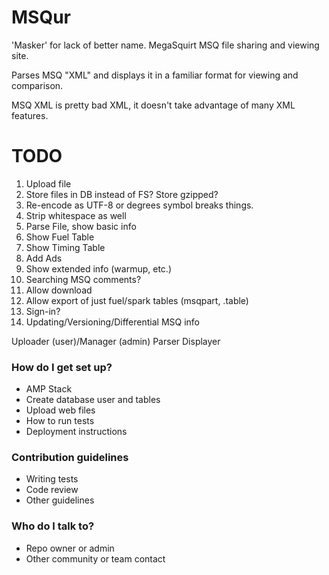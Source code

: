 # MSQur #

'Masker' for lack of better name.
MegaSquirt MSQ file sharing and viewing site.

Parses MSQ "XML" and displays it in a familiar format for viewing and comparison.

MSQ XML is pretty bad XML, it doesn't take advantage of many XML features.

# TODO #
1. Upload file
1. Store files in DB instead of FS? Store gzipped?
1. Re-encode as UTF-8 or degrees symbol breaks things.
1. Strip whitespace as well
1. Parse File, show basic info
1. Show Fuel Table
1. Show Timing Table
1. Add Ads
1. Show extended info (warmup, etc.)
1. Searching MSQ comments?
1. Allow download
1. Allow export of just fuel/spark tables (msqpart, .table)
1. Sign-in?
1. Updating/Versioning/Differential MSQ info

Uploader (user)/Manager (admin)
Parser
Displayer


### How do I get set up? ###

* AMP Stack
* Create database user and tables
* Upload web files
* How to run tests
* Deployment instructions

### Contribution guidelines ###

* Writing tests
* Code review
* Other guidelines

### Who do I talk to? ###

* Repo owner or admin
* Other community or team contact
